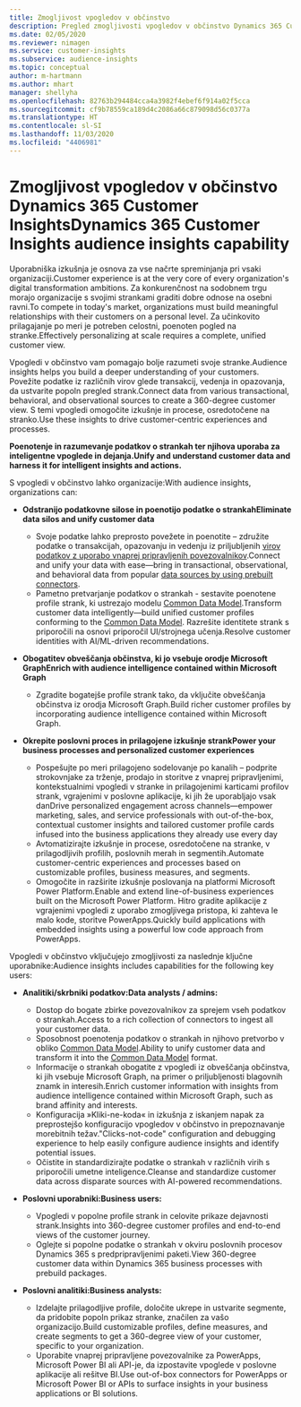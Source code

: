 ```yaml
---
title: Zmogljivost vpogledov v občinstvo
description: Pregled zmogljivosti vpogledov v občinstvo Dynamics 365 Customer Insights.
ms.date: 02/05/2020
ms.reviewer: nimagen
ms.service: customer-insights
ms.subservice: audience-insights
ms.topic: conceptual
author: m-hartmann
ms.author: mhart
manager: shellyha
ms.openlocfilehash: 82763b294484cca4a3982f4ebef6f914a02f5cca
ms.sourcegitcommit: cf9b78559ca189d4c2086a66c879098d56c0377a
ms.translationtype: HT
ms.contentlocale: sl-SI
ms.lasthandoff: 11/03/2020
ms.locfileid: "4406981"
---
```

# <a name="dynamics-365-customer-insights-audience-insights-capability"></a><span data-ttu-id="12681-103">Zmogljivost vpogledov v občinstvo Dynamics 365 Customer Insights</span><span class="sxs-lookup"><span data-stu-id="12681-103">Dynamics 365 Customer Insights audience insights capability</span></span>

<span data-ttu-id="12681-104">Uporabniška izkušnja je osnova za vse načrte spreminjanja pri vsaki organizaciji.</span><span class="sxs-lookup"><span data-stu-id="12681-104">Customer experience is at the very core of every organization's digital transformation ambitions.</span></span> <span data-ttu-id="12681-105">Za konkurenčnost na sodobnem trgu morajo organizacije s svojimi strankami graditi dobre odnose na osebni ravni.</span><span class="sxs-lookup"><span data-stu-id="12681-105">To compete in today's market, organizations must build meaningful relationships with their customers on a personal level.</span></span> <span data-ttu-id="12681-106">Za učinkovito prilagajanje po meri je potreben celostni, poenoten pogled na stranke.</span><span class="sxs-lookup"><span data-stu-id="12681-106">Effectively personalizing at scale requires a complete, unified customer view.</span></span>

<span data-ttu-id="12681-107">Vpogledi v občinstvo vam pomagajo bolje razumeti svoje stranke.</span><span class="sxs-lookup"><span data-stu-id="12681-107">Audience insights helps you build a deeper understanding of your customers.</span></span> <span data-ttu-id="12681-108">Povežite podatke iz različnih virov glede transakcij, vedenja in opazovanja, da ustvarite popoln pregled strank.</span><span class="sxs-lookup"><span data-stu-id="12681-108">Connect data from various transactional, behavioral, and observational sources to create a 360-degree customer view.</span></span> <span data-ttu-id="12681-109">S temi vpogledi omogočite izkušnje in procese, osredotočene na stranko.</span><span class="sxs-lookup"><span data-stu-id="12681-109">Use these insights to drive customer-centric experiences and processes.</span></span>

<span data-ttu-id="12681-110">**Poenotenje in razumevanje podatkov o strankah ter njihova uporaba za inteligentne vpoglede in dejanja.**</span><span class="sxs-lookup"><span data-stu-id="12681-110">**Unify and understand customer data and harness it for intelligent insights and actions.**</span></span>

<span data-ttu-id="12681-111">S vpogledi v občinstvo lahko organizacije:</span><span class="sxs-lookup"><span data-stu-id="12681-111">With audience insights, organizations can:</span></span>  

- <span data-ttu-id="12681-112">**Odstranijo podatkovne silose in poenotijo podatke o strankah**</span><span class="sxs-lookup"><span data-stu-id="12681-112">**Eliminate data silos and unify customer data**</span></span>

  - <span data-ttu-id="12681-113">Svoje podatke lahko preprosto povežete in poenotite – združite podatke o transakcijah, opazovanju in vedenju iz priljubljenih [virov podatkov z uporabo vnaprej pripravljenih povezovalnikov](data-sources.md).</span><span class="sxs-lookup"><span data-stu-id="12681-113">Connect and unify your data with ease—bring in transactional, observational, and behavioral data from popular [data sources by using prebuilt connectors](data-sources.md).</span></span>
  - <span data-ttu-id="12681-114">Pametno pretvarjanje podatkov o strankah - sestavite poenotene profile strank, ki ustrezajo modelu [Common Data Model](https://docs.microsoft.com/common-data-model/).</span><span class="sxs-lookup"><span data-stu-id="12681-114">Transform customer data intelligently—build unified customer profiles conforming to the [Common Data Model](https://docs.microsoft.com/common-data-model/).</span></span> <span data-ttu-id="12681-115">Razrešite identitete strank s priporočili na osnovi priporočil UI/strojnega učenja.</span><span class="sxs-lookup"><span data-stu-id="12681-115">Resolve customer identities with AI/ML-driven recommendations.</span></span>

- <span data-ttu-id="12681-116">**Obogatitev obveščanja občinstva, ki jo vsebuje orodje Microsoft Graph**</span><span class="sxs-lookup"><span data-stu-id="12681-116">**Enrich with audience intelligence contained within Microsoft Graph**</span></span>

  - <span data-ttu-id="12681-117">Zgradite bogatejše profile strank tako, da vključite obveščanja občinstva iz orodja Microsoft Graph.</span><span class="sxs-lookup"><span data-stu-id="12681-117">Build richer customer profiles by incorporating audience intelligence contained within Microsoft Graph.</span></span>  

- <span data-ttu-id="12681-118">**Okrepite poslovni proces in prilagojene izkušnje strank**</span><span class="sxs-lookup"><span data-stu-id="12681-118">**Power your business processes and personalized customer experiences**</span></span>

  - <span data-ttu-id="12681-119">Pospešujte po meri prilagojeno sodelovanje po kanalih – podprite strokovnjake za trženje, prodajo in storitve z vnaprej pripravljenimi, kontekstualnimi vpogledi v stranke in prilagojenimi karticami profilov strank, vgrajenimi v poslovne aplikacije, ki jih že uporabljajo vsak dan</span><span class="sxs-lookup"><span data-stu-id="12681-119">Drive personalized engagement across channels—empower marketing, sales, and service professionals with out-of-the-box, contextual customer insights and tailored customer profile cards infused into the business applications they already use every day</span></span>
  - <span data-ttu-id="12681-120">Avtomatizirajte izkušnje in procese, osredotočene na stranke, v prilagodljivih profilih, poslovnih merah in segmentih.</span><span class="sxs-lookup"><span data-stu-id="12681-120">Automate customer-centric experiences and processes based on customizable profiles, business measures, and segments.</span></span>
  - <span data-ttu-id="12681-121">Omogočite in razširite izkušnje poslovanja na platformi Microsoft Power Platform.</span><span class="sxs-lookup"><span data-stu-id="12681-121">Enable and extend line-of-business experiences built on the Microsoft Power Platform.</span></span> <span data-ttu-id="12681-122">Hitro gradite aplikacije z vgrajenimi vpogledi z uporabo zmogljivega pristopa, ki zahteva le malo kode, storitve PowerApps.</span><span class="sxs-lookup"><span data-stu-id="12681-122">Quickly build applications with embedded insights using a powerful low code approach from PowerApps.</span></span>  

<span data-ttu-id="12681-123">Vpogledi v občinstvo vključujejo zmogljivosti za naslednje ključne uporabnike:</span><span class="sxs-lookup"><span data-stu-id="12681-123">Audience insights includes capabilities for the following key users:</span></span>

- <span data-ttu-id="12681-124">**Analitiki/skrbniki podatkov:**</span><span class="sxs-lookup"><span data-stu-id="12681-124">**Data analysts / admins:**</span></span>

  - <span data-ttu-id="12681-125">Dostop do bogate zbirke povezovalnikov za sprejem vseh podatkov o strankah.</span><span class="sxs-lookup"><span data-stu-id="12681-125">Access to a rich collection of connectors to ingest all your customer data.</span></span>
  - <span data-ttu-id="12681-126">Sposobnost poenotenja podatkov o strankah in njihovo pretvorbo v obliko [Common Data Model](https://docs.microsoft.com/common-data-model/).</span><span class="sxs-lookup"><span data-stu-id="12681-126">Ability to unify customer data and transform it into the [Common Data Model](https://docs.microsoft.com/common-data-model/) format.</span></span>
  - <span data-ttu-id="12681-127">Informacije o strankah obogatite z vpogledi iz obveščanja občinstva, ki jih vsebuje Microsoft Graph, na primer o priljubljenosti blagovnih znamk in interesih.</span><span class="sxs-lookup"><span data-stu-id="12681-127">Enrich customer information with insights from audience intelligence contained within Microsoft Graph, such as brand affinity and interests.</span></span>
  - <span data-ttu-id="12681-128">Konfiguracija »Kliki-ne-koda« in izkušnja z iskanjem napak za preprostejšo konfiguracijo vpogledov v občinstvo in prepoznavanje morebitnih težav.</span><span class="sxs-lookup"><span data-stu-id="12681-128">"Clicks-not-code" configuration and debugging experience to help easily configure audience insights and identify potential issues.</span></span>
  - <span data-ttu-id="12681-129">Očistite in standardizirajte podatke o strankah v različnih virih s priporočili umetne inteligence.</span><span class="sxs-lookup"><span data-stu-id="12681-129">Cleanse and standardize customer data across disparate sources with AI-powered recommendations.</span></span>  

- <span data-ttu-id="12681-130">**Poslovni uporabniki:**</span><span class="sxs-lookup"><span data-stu-id="12681-130">**Business users:**</span></span>

  - <span data-ttu-id="12681-131">Vpogledi v popolne profile strank in celovite prikaze dejavnosti strank.</span><span class="sxs-lookup"><span data-stu-id="12681-131">Insights into 360-degree customer profiles and end-to-end views of the customer journey.</span></span>
  - <span data-ttu-id="12681-132">Oglejte si popolne podatke o strankah v okviru poslovnih procesov Dynamics 365 s predpripravljenimi paketi.</span><span class="sxs-lookup"><span data-stu-id="12681-132">View 360-degree customer data within Dynamics 365 business processes with prebuild packages.</span></span>

- <span data-ttu-id="12681-133">**Poslovni analitiki:**</span><span class="sxs-lookup"><span data-stu-id="12681-133">**Business analysts:**</span></span>

  - <span data-ttu-id="12681-134">Izdelajte prilagodljive profile, določite ukrepe in ustvarite segmente, da pridobite popoln prikaz stranke, značilen za vašo organizacijo.</span><span class="sxs-lookup"><span data-stu-id="12681-134">Build customizable profiles, define measures, and create segments to get a 360-degree view of your customer, specific to your organization.</span></span>  
  - <span data-ttu-id="12681-135">Uporabite vnaprej pripravljene povezovalnike za PowerApps, Microsoft Power BI ali API-je, da izpostavite vpoglede v poslovne aplikacije ali rešitve BI.</span><span class="sxs-lookup"><span data-stu-id="12681-135">Use out-of-box connectors for PowerApps or Microsoft Power BI or APIs to surface insights in your business applications or BI solutions.</span></span>  
